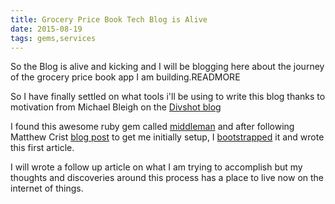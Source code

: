 ```yaml
---
title: Grocery Price Book Tech Blog is Alive
date: 2015-08-19
tags: gems,services
---
```


So the Blog is alive and kicking and I will be blogging here 
about the journey of the grocery price book app I am building.READMORE

So I have finally settled on what tools i'll be using to write this blog thanks to motivation from 
Michael Bleigh on the [Divshot blog](https://divshot.com/blog/hosting/dont-host-static-sites-on-heroku/)

I found this awesome ruby gem called [middleman](https://middlemanapp.com/) and after following Matthew Crist
[blog post](https://hondo.wtf/2015/01/05/how-to-host-a-middleman-blog-on-divshot) to get me initially setup, 
I [bootstrapped](http://getbootstrap.com) it and wrote this first article.

I will wrote a follow up article on what I am trying to accomplish but my thoughts and discoveries around this process
has a place to live now on the internet of things.
